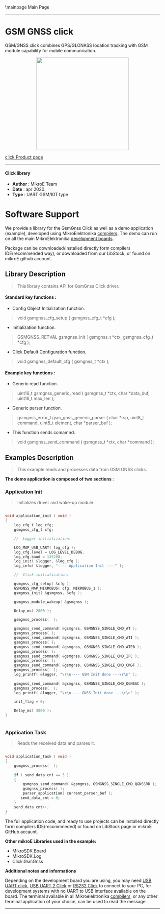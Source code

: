 \mainpage Main Page
 
---
# GSM GNSS click

GSM/GNSS click combines GPS/GLONASS location tracking with GSM module capability for mobile communication.

<p align="center">
  <img src="https://download.mikroe.com/images/click_for_ide/gsmgnss_click.png" height=300px>
</p>

[click Product page](<https://www.mikroe.com/gsm-gnss-click>)

---


#### Click library 

- **Author**        : MikroE Team
- **Date**          : apr 2020.
- **Type**          : UART GSM/IOT type


# Software Support

We provide a library for the GsmGnss Click 
as well as a demo application (example), developed using MikroElektronika 
[compilers](https://shop.mikroe.com/compilers). 
The demo can run on all the main MikroElektronika [development boards](https://shop.mikroe.com/development-boards).

Package can be downloaded/installed directly form compilers IDE(recommended way), or downloaded from our LibStock, or found on mikroE github account. 

## Library Description

> This library contains API for GsmGnss Click driver.

#### Standard key functions :

- Config Object Initialization function.
> void gsmgnss_cfg_setup ( gsmgnss_cfg_t *cfg ); 
 
- Initialization function.
> GSMGNSS_RETVAL gsmgnss_init ( gsmgnss_t *ctx, gsmgnss_cfg_t *cfg );

- Click Default Configuration function.
> void gsmgnss_default_cfg ( gsmgnss_t *ctx );


#### Example key functions :

- Generic read function.
> uint16_t gsmgnss_generic_read ( gsmgnss_t *ctx, char *data_buf, uint16_t max_len );
 
- Generic parser function.
> gsmgnss_error_t gsm_gnss_generic_parser ( char *rsp,  uint8_t command, uint8_t element, char *parser_buf );

- This function sends comamnd.
> void gsmgnss_send_command ( gsmgnss_t *ctx, char *command );

## Examples Description

> This example reads and processes data from GSM GNSS clicks.

**The demo application is composed of two sections :**

### Application Init 

> Initializes driver and wake-up module.

```c

void application_init ( void )
{
    log_cfg_t log_cfg;
    gsmgnss_cfg_t cfg;

    //  Logger initialization.

    LOG_MAP_USB_UART( log_cfg );
    log_cfg.level = LOG_LEVEL_DEBUG;
    log_cfg.baud = 115200;
    log_init( &logger, &log_cfg );
    log_info( &logger, "---- Application Init ----" );

    //  Click initialization.

    gsmgnss_cfg_setup( &cfg );
    GSMGNSS_MAP_MIKROBUS( cfg, MIKROBUS_1 );
    gsmgnss_init( &gsmgnss, &cfg );

    gsmgnss_module_wakeup( &gsmgnss );

    Delay_ms( 2000 );

    gsmgnss_process(  );

    gsmgnss_send_command( &gsmgnss, GSMGNSS_SINGLE_CMD_AT );
    gsmgnss_process( );
    gsmgnss_send_command( &gsmgnss, GSMGNSS_SINGLE_CMD_ATI );
    gsmgnss_process( );
    gsmgnss_send_command( &gsmgnss, GSMGNSS_SINGLE_CMD_ATE0 );
    gsmgnss_process( );
    gsmgnss_send_command( &gsmgnss, GSMGNSS_SINGLE_CMD_IFC );
    gsmgnss_process( );
    gsmgnss_send_command( &gsmgnss, GSMGNSS_SINGLE_CMD_CMGF );
    gsmgnss_process(  );
    log_printf( &logger, "\r\n---- GSM Init done ---\r\n" );
    
    gsmgnss_send_command( &gsmgnss, GSMGNSS_SINGLE_CMD_QGNSSC );
    gsmgnss_process(  );
    log_printf( &logger, "\r\n---- GNSS Init done ---\r\n" );

    init_flag = 0;

    Delay_ms( 3000 );
}
  
```

### Application Task

> Reads the received data and parses it.

```c

void application_task ( void )
{
    gsmgnss_process(  );
    
    if ( send_data_cnt == 3 )
    {
        gsmgnss_send_command( &gsmgnss, GSMGNSS_SINGLE_CMD_QGNSSRD );
        gsmgnss_process( );
        parser_application( current_parser_buf );
       send_data_cnt = 0;
    }
    send_data_cnt++;
} 

```

The full application code, and ready to use projects can be  installed directly form compilers IDE(recommneded) or found on LibStock page or mikroE GitHub accaunt.

**Other mikroE Libraries used in the example:** 

- MikroSDK.Board
- MikroSDK.Log
- Click.GsmGnss

**Additional notes and informations**

Depending on the development board you are using, you may need 
[USB UART click](https://shop.mikroe.com/usb-uart-click), 
[USB UART 2 Click](https://shop.mikroe.com/usb-uart-2-click) or 
[RS232 Click](https://shop.mikroe.com/rs232-click) to connect to your PC, for 
development systems with no UART to USB interface available on the board. The 
terminal available in all Mikroelektronika 
[compilers](https://shop.mikroe.com/compilers), or any other terminal application 
of your choice, can be used to read the message.



---
